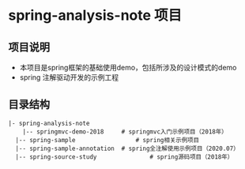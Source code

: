 # spring-analysis-note 项目

## 项目说明

- 本项目是spring框架的基础使用demo，包括所涉及的设计模式的demo 
- spring 注解驱动开发的示例工程

## 目录结构

```
|- spring-analysis-note
	|-- springmvc-demo-2018 	# springmvc入门示例项目（2018年）
  |-- spring-sample					# spring相关示例项目
  |-- spring-sample-annotation	# spring全注解使用示例项目（2020.07）
  |-- spring-source-study				# spring源码项目（2018年）
```


